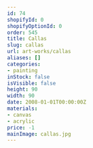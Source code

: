 ```yaml
---
id: 74
shopifyId: 0
shopifyOptionId: 0
order: 545
title: Callas
slug: callas
url: art-works/callas
aliases: []
categories:
- painting
inStock: false
isVisible: false
height: 90
width: 90
date: 2008-01-01T00:00:00Z
materials:
- canvas
- acrylic
price: -1
mainImage: callas.jpg
---
```

